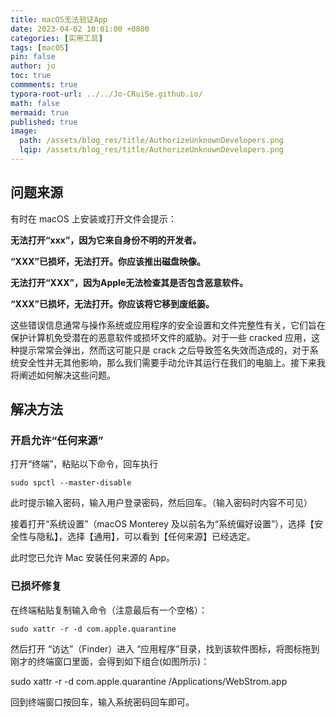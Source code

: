 ```yaml
---
title: macOS无法验证App
date: 2023-04-02 10:01:00 +0800
categories: [实用工具]
tags: [macOS]
pin: false
author: jo
toc: true
commments: true
typora-root-url: ../../Jo-CRuiSe.github.io/
math: false
mermaid: true
published: true
image:
  path: /assets/blog_res/title/AuthorizeUnknownDevelopers.png
  lqip: /assets/blog_res/title/AuthorizeUnknownDevelopers.png
---
```


## 问题来源

有时在 macOS 上安装或打开文件会提示：

**无法打开“xxx”，因为它来自身份不明的开发者。**

**“XXX”已损坏，无法打开。你应该推出磁盘映像。**

**无法打开“XXX”，因为Apple无法检查其是否包含恶意软件。**

**“XXX”已损坏，无法打开。你应该将它移到废纸篓。**

这些错误信息通常与操作系统或应用程序的安全设置和文件完整性有关，它们旨在保护计算机免受潜在的恶意软件或损坏文件的威胁。对于一些 cracked 应用，这种提示常常会弹出，然而这可能只是 crack 之后导致签名失效而造成的，对于系统安全性并无其他影响，那么我们需要手动允许其运行在我们的电脑上。接下来我将阐述如何解决这些问题。

## 解决方法

### 开启允许“任何来源”

打开“终端”，粘贴以下命令，回车执行

```shell
sudo spctl --master-disable
```

此时提示输入密码，输入用户登录密码，然后回车。（输入密码时内容不可见）

接着打开“系统设置”（macOS Monterey 及以前名为“系统偏好设置”），选择【安全性与隐私】，选择【通用】，可以看到【任何来源】已经选定。

此时您已允许 Mac 安装任何来源的 App。

### 已损坏修复

在终端粘贴复制输入命令（注意最后有一个空格）：

```shell
sudo xattr -r -d com.apple.quarantine 
```

然后打开 “访达”（Finder）进入 “应用程序”目录，找到该软件图标，将图标拖到刚才的终端窗口里面，会得到如下组合(如图所示)：

sudo xattr -r -d com.apple.quarantine /Applications/WebStrom.app

回到终端窗口按回车，输入系统密码回车即可。